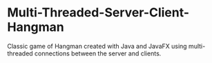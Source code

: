 # Multi-Threaded-Server-Client-Hangman
Classic game of Hangman created with Java and JavaFX using multi-threaded connections between the server and clients.

